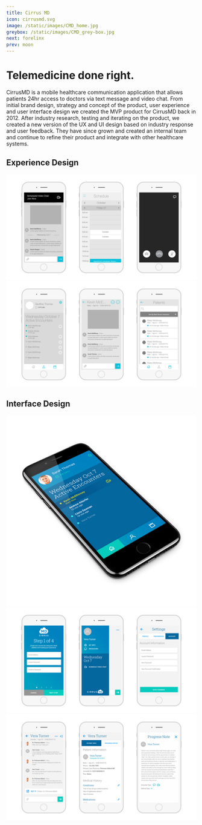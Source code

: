 ```yaml
---
title: Cirrus MD
icon: cirrusmd.svg
image: /static/images/CMD_home.jpg
greybox: /static/images/CMD_grey-box.jpg
next: forelinx
prev: moon
---
```


# Telemedicine done right.

CirrusMD is a mobile healthcare communication application that allows patients
24hr access to doctors via text message and video chat.  From initial brand
design, strategy and concept of the product, user experience and user interface
design we created the MVP product for CirrusMD back in 2012. After industry
research, testing and iterating on the product, we created a new version of the
UX and UI design based on industry response and user feedback. They have since
grown and created an internal team and continue to refine their product and
integrate with other healthcare systems.

## Experience Design
![CirrusMD UX 01](/static/images/CMD_UX_01.jpg)
![CirrusMD UX 02](/static/images/CMD_UX_02.jpg)

## Interface Design
![CirrusMD iso](/static/images/CMD_iso.jpg)
![CirrusMD UI 01](/static/images/CMD_UI_01.jpg)
![CirrusMD UI 01](/static/images/CMD_UI_02.jpg)


